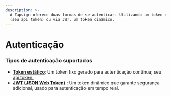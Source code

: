 ```yaml
---
description: >-
  A Zapsign oferece duas formas de se autenticar: Utilizando um token estático
  (seu api token) ou via JWT, um token dinâmico.
---
```


# Autenticação

### Tipos de autenticação suportados

* [**Token estático**](autenticacao.md): Um token fixo gerado para autenticação contínua; seu [api token.](../como-comecar.md#e-como-obter-meu-api-token)
* [**JWT (JSON Web Token)**](jwt-recomendado/) **:** Um token dinâmico que garante segurança adicional, usado para autenticação em tempo real.
